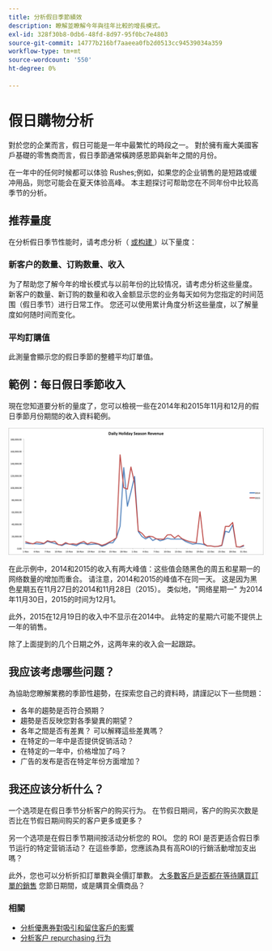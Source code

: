 ```yaml
---
title: 分析假日季節績效
description: 瞭解並瞭解今年與往年比較的增長模式。
exl-id: 328f30b8-0db6-48fd-8d97-95f0bc7e4803
source-git-commit: 14777b216bf7aaeea0fb2d0513cc94539034a359
workflow-type: tm+mt
source-wordcount: '550'
ht-degree: 0%

---
```


# 假日購物分析

對於您的企業而言，假日可能是一年中最繁忙的時段之一。 對於擁有龐大美國客戶基礎的零售商而言，假日季節通常橫跨感恩節與新年之間的月份。

在一年中的任何时候都可以体验 Rushes;例如，如果您的企业销售的是短路或缓冲用品，则您可能会在夏天体验高峰。 本主题探讨可帮助您在不同年份中比较高季节的分析。

## 推荐量度

在分析假日季节性能时，请考虑分析（ [ 或构建 ](../../data-user/reports/ess-manage-data-metrics.md) ）以下量度：

### 新客户的数量、订购数量、收入

为了帮助您了解今年的增长模式与以前年份的比较情况，请考虑分析这些量度。 新客户的数量、新订购的数量和收入金额显示您的业务每天如何为您指定的时间范围（假日季节）进行日常工作。 您还可以使用累计角度分析这些量度，以了解量度如何随时间而变化。

### 平均訂購值

此測量會顯示您的假日季節的整體平均訂單值。

## 範例：每日假日季節收入

現在您知道要分析的量度了，您可以檢視一些在2014年和2015年11月和12月的假日季節月份期間的收入資料範例。

![2014及2015年每日假日季節收入](../../assets/Analyzing_holiday_season.png)

在此示例中，2014和2015的收入有两大峰值：这些值会随黑色的周五和星期一的网络数量的增加而重合。 请注意，2014和2015的峰值不在同一天。 这是因为黑色星期五在11月27日的2014和11月28日（2015）。 类似地，&quot;网络星期一&quot; 为2014年11月30日，2015的时间为12月1。

此外，2015在12月19日的收入中不显示在2014中。 此特定的星期六可能不提供上一年的销售。

除了上面提到的几个日期之外，这两年来的收入会一起跟踪。

## 我应该考虑哪些问题？

為協助您瞭解業務的季節性趨勢，在探索您自己的資料時，請謹記以下一些問題：

* 各年的趨勢是否符合預期？
* 趨勢是否反映您對各季變異的期望？
* 各年之間是否有差異？ 可以解釋這些差異嗎？
* 在特定的一年中是否提供促销活动？
* 在特定的一年中，价格增加了吗？
* 广告的发布是否在特定年份方面增加？

## 我还应该分析什么？

一个选项是在假日季节分析客户的购买行为。 在节假日期间，客户的购买次数是否比在节假日期间购买的客户更多或更多？

另一个选项是在假日季节期间按活动分析您的 ROI。 您的 ROI 是否更适合假日季节运行的特定营销活动？ 在這些季節，您應該為具有高ROI的行銷活動增加支出嗎？

此外，您也可以分析折扣訂單數與全價訂單數。 [大多數客戶是否都在等待購買訂單的銷售](../analysis/coupon-usage.md) 您節日期間，或是購買全價商品？

### 相關

* [分析優惠券對吸引和留住客戶的影響](../analysis/coupon-impact.md)
* [分析客户 repurchasing 行为](../analysis/repurchase-behavior.md)
